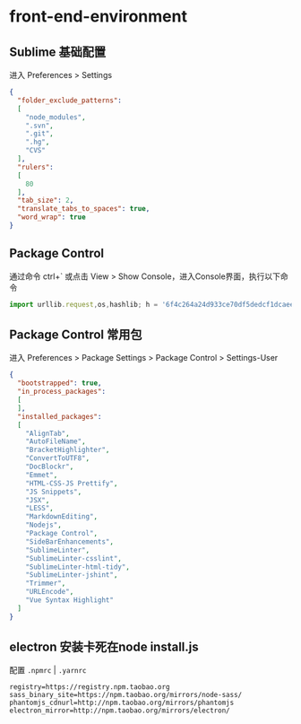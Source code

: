 # front-end-environment

## Sublime 基础配置

进入 Preferences > Settings

```json
{
  "folder_exclude_patterns":
  [
    "node_modules",
    ".svn",
    ".git",
    ".hg",
    "CVS"
  ],
  "rulers":
  [
    80
  ],
  "tab_size": 2,
  "translate_tabs_to_spaces": true,
  "word_wrap": true
}
```

## Package Control

通过命令 ctrl+` 或点击 View > Show Console，进入Console界面，执行以下命令

```js
import urllib.request,os,hashlib; h = '6f4c264a24d933ce70df5dedcf1dcaee' + 'ebe013ee18cced0ef93d5f746d80ef60'; pf = 'Package Control.sublime-package'; ipp = sublime.installed_packages_path(); urllib.request.install_opener( urllib.request.build_opener( urllib.request.ProxyHandler()) ); by = urllib.request.urlopen( 'http://packagecontrol.io/' + pf.replace(' ', '%20')).read(); dh = hashlib.sha256(by).hexdigest(); print('Error validating download (got %s instead of %s), please try manual install' % (dh, h)) if dh != h else open(os.path.join( ipp, pf), 'wb' ).write(by)
```

## Package Control 常用包

进入 Preferences > Package Settings  > Package Control > Settings-User

```json
{
  "bootstrapped": true,
  "in_process_packages":
  [
  ],
  "installed_packages":
  [
    "AlignTab",
    "AutoFileName",
    "BracketHighlighter",
    "ConvertToUTF8",
    "DocBlockr",
    "Emmet",
    "HTML-CSS-JS Prettify",
    "JS Snippets",
    "JSX",
    "LESS",
    "MarkdownEditing",
    "Nodejs",
    "Package Control",
    "SideBarEnhancements",
    "SublimeLinter",
    "SublimeLinter-csslint",
    "SublimeLinter-html-tidy",
    "SublimeLinter-jshint",
    "Trimmer",
    "URLEncode",
    "Vue Syntax Highlight"
  ]
}
```

## electron 安装卡死在node install.js

配置 `.npmrc` | `.yarnrc`

```
registry=https://registry.npm.taobao.org
sass_binary_site=https://npm.taobao.org/mirrors/node-sass/
phantomjs_cdnurl=http://npm.taobao.org/mirrors/phantomjs
electron_mirror=http://npm.taobao.org/mirrors/electron/
```
